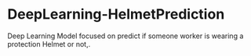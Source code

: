 # DeepLearning-HelmetPrediction
Deep Learning  Model focused on predict if someone worker is wearing a protection Helmet or not,.

